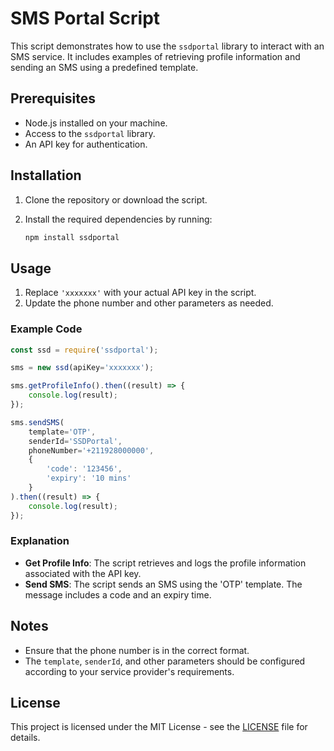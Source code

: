 # SMS Portal Script

This script demonstrates how to use the `ssdportal` library to interact with an SMS service. It includes examples of retrieving profile information and sending an SMS using a predefined template.

## Prerequisites

- Node.js installed on your machine.
- Access to the `ssdportal` library.
- An API key for authentication.

## Installation

1. Clone the repository or download the script.
2. Install the required dependencies by running:

   ```bash
   npm install ssdportal
   ```

## Usage

1. Replace `'xxxxxxx'` with your actual API key in the script.
2. Update the phone number and other parameters as needed.

### Example Code
```javascript
const ssd = require('ssdportal');

sms = new ssd(apiKey='xxxxxxx');

sms.getProfileInfo().then((result) => {
    console.log(result);
});

sms.sendSMS(
    template='OTP', 
    senderId='SSDPortal', 
    phoneNumber='+211928000000', 
    {
        'code': '123456',
        'expiry': '10 mins'
    }
).then((result) => {
    console.log(result);
});
```

### Explanation

- **Get Profile Info**: The script retrieves and logs the profile information associated with the API key.
- **Send SMS**: The script sends an SMS using the 'OTP' template. The message includes a code and an expiry time.

## Notes

- Ensure that the phone number is in the correct format.
- The `template`, `senderId`, and other parameters should be configured according to your service provider's requirements.

## License

This project is licensed under the MIT License - see the [LICENSE](LICENSE) file for details.